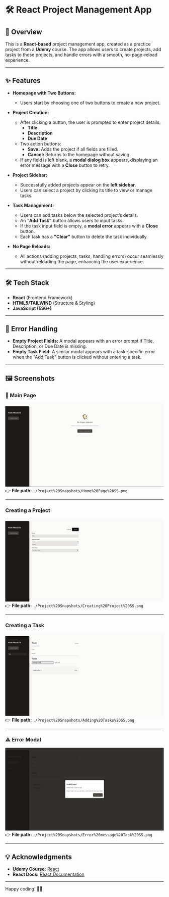 # 🛠️ React Project Management App

## 📌 Overview

This is a **React-based** project management app, created as a practice project from a **Udemy** course. The app allows users to create projects, add tasks to those projects, and handle errors with a smooth, no-page-reload experience.

---

## ✨ Features

- **Homepage with Two Buttons:**

  - Users start by choosing one of two buttons to create a new project.

- **Project Creation:**

  - After clicking a button, the user is prompted to enter project details:
    - **Title**
    - **Description**
    - **Due Date**
  - Two action buttons:
    - **Save:** Adds the project if all fields are filled.
    - **Cancel:** Returns to the homepage without saving.
  - If any field is left blank, a **modal dialog box** appears, displaying an error message with a **Close** button to retry.

- **Project Sidebar:**

  - Successfully added projects appear on the **left sidebar**.
  - Users can select a project by clicking its title to view or manage tasks.

- **Task Management:**

  - Users can add tasks below the selected project’s details.
  - An **"Add Task"** button allows users to input tasks.
  - If the task input field is empty, a **modal error** appears with a **Close** button.
  - Each task has a **"Clear"** button to delete the task individually.

- **No Page Reloads:**
  - All actions (adding projects, tasks, handling errors) occur seamlessly without reloading the page, enhancing the user experience.

---

## 🛠️ Tech Stack

- **React** (Frontend Framework)
- **HTML5/TAILWIND** (Structure & Styling)
- **JavaScript (ES6+)**

---

## 🐛 Error Handling

- **Empty Project Fields:** A modal appears with an error prompt if Title, Description, or Due Date is missing.
- **Empty Task Field:** A similar modal appears with a task-specific error when the "Add Task" button is clicked without entering a task.

---

## 🖼️ Screenshots

### 🌟 Main Page

![Main Page Screenshot](./Project%20Snapshots/Home%20Page%20SS.png)  
👉 **File path:** `./Project%20Snapshots/Home%20Page%20SS.png`

---

### Creating a Project

![Creating a Project Screenshot](./Project%20Snapshots/Creating%20Project%20SS.png)
👉 **File path:** `./Project%20Snapshots/Creating%20Project%20SS.png`

---

### Creating a Task

![Creating a Task in an Added project](./Project%20Snapshots/Adding%20Tasks%20SS.png)
👉 **File path:** `./Project%20Snapshots/Adding%20Tasks%20SS.png`

---

### ⚠️ Error Modal

![Error Modal Screenshot](./Project%20Snapshots/Error%20message%20Task%20SS.png)  
👉 **File path:** `./Project%20Snapshots/Error%20message%20Task%20SS.png`

---

## 💡 Acknowledgments

- **Udemy Course:** [React](https://www.udemy.com/course/react-the-complete-guide-incl-redux/)
- **React Docs:** [React Documentation](https://reactjs.org/docs/getting-started.html)

---

Happy coding! 🚀✨
